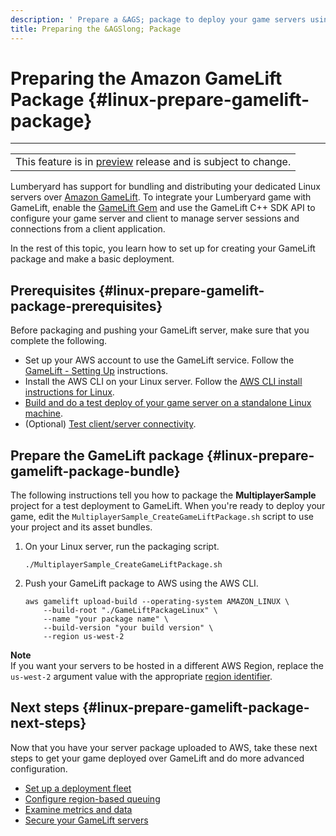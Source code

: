 ```yaml
---
description: ' Prepare a &AGS; package to deploy your game servers using &AWS;. '
title: Preparing the &AGSlong; Package
---
```

# Preparing the Amazon GameLift Package {#linux-prepare-gamelift-package}


****  

|  | 
| --- |
| This feature is in [preview](https://docs.aws.amazon.com/lumberyard/latest/userguide/ly-glos-chap.html#preview) release and is subject to change\.  | 

 Lumberyard has support for bundling and distributing your dedicated Linux servers over [Amazon GameLift](https://docs.aws.amazon.com/gamelift/latest/developerguide)\. To integrate your Lumberyard game with GameLift, enable the [GameLift Gem](/docs/userguide/gems/builtin/gamelift.md) and use the GameLift C\+\+ SDK API to configure your game server and client to manage server sessions and connections from a client application\. 

 In the rest of this topic, you learn how to set up for creating your GameLift package and make a basic deployment\. 

## Prerequisites {#linux-prepare-gamelift-package-prerequisites}

Before packaging and pushing your GameLift server, make sure that you complete the following\.
+ Set up your AWS account to use the GameLift service\. Follow the [GameLift \- Setting Up](https://docs.aws.amazon.com/gamelift/latest/developerguide/setting-up-intro) instructions\.
+ Install the AWS CLI on your Linux server\. Follow the [AWS CLI install instructions for Linux](https://docs.aws.amazon.com/cli/latest/userguide/install-cliv2-linux)\.
+ [Build and do a test deploy of your game server on a standalone Linux machine](/docs/userguide/linux/build-lumberyard-executable.md)\.
+ \(Optional\) [Test client/server connectivity](/docs/userguide/linux/test-windows-client-linux-server-connection.md)\.

## Prepare the GameLift package {#linux-prepare-gamelift-package-bundle}

 The following instructions tell you how to package the **MultiplayerSample** project for a test deployment to GameLift\. When you're ready to deploy your game, edit the `MultiplayerSample_CreateGameLiftPackage.sh` script to use your project and its asset bundles\. 

1. On your Linux server, run the packaging script\.

   ```
   ./MultiplayerSample_CreateGameLiftPackage.sh
   ```

1. Push your GameLift package to AWS using the AWS CLI\.

   ```
   aws gamelift upload-build --operating-system AMAZON_LINUX \
       --build-root "./GameLiftPackageLinux" \
       --name "your package name" \
       --build-version "your build version" \
       --region us-west-2
   ```
**Note**  
 If you want your servers to be hosted in a different AWS Region, replace the `us-west-2` argument value with the appropriate [region identifier](https://docs.aws.amazon.com/general/latest/gr/rande.html)\. 

## Next steps {#linux-prepare-gamelift-package-next-steps}

Now that you have your server package uploaded to AWS, take these next steps to get your game deployed over GameLift and do more advanced configuration\.
+ [Set up a deployment fleet](https://docs.aws.amazon.com/gamelift/latest/developerguide/fleets-intro)
+ [Configure region\-based queuing](https://docs.aws.amazon.com/gamelift/latest/developerguide/queues-intro)
+ [Examine metrics and data](https://docs.aws.amazon.com/gamelift/latest/developerguide/gamelift-console-intro)
+ [Secure your GameLift servers](https://docs.aws.amazon.com/gamelift/latest/developerguide/security)